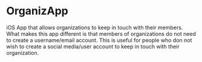 # OrganizApp
iOS App that allows organizations to keep in touch with their members. What makes this app different is that members of organizations do not need to create a username/email account. This is useful for people who don not wish to create a social media/user account to keep in touch with their organization.

